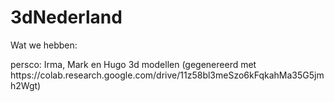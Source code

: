 # 3dNederland

Wat we hebben:
<p>
persco: Irma, Mark en Hugo 3d modellen (gegenereerd met https://colab.research.google.com/drive/11z58bl3meSzo6kFqkahMa35G5jmh2Wgt)
</p>
